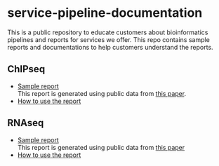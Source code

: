 # service-pipeline-documentation
This is a public repository to educate customers about bioinformatics pipelines and reports for services we offer. This repo contains sample reports and documentations to help customers understand the reports.

## ChIPseq
* [Sample report](https://zymo-research.github.io/service-pipeline-documentation/reports/ChIPseq_sample_report.html)<br>
This report is generated using public data from [this paper](https://www.nature.com/articles/nature10730).
* [How to use the report](docs/how_to_use_ChIPseq_report.md)

## RNAseq
* [Sample report](https://zymo-research.github.io/service-pipeline-documentation/reports/RNAseq_sample_report.html)<br>
This report is generated using public data from [this paper](https://www.ncbi.nlm.nih.gov/pubmed/26952870)
* [How to use the report](docs/how_to_use_RNAseq_report.md)
